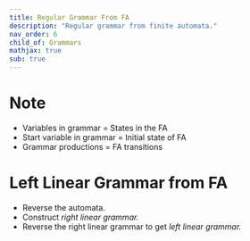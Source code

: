 ```yaml
---
title: Regular Grammar From FA
description: "Regular grammar from finite automata."
nav_order: 6
child_of: Grammars
mathjax: true
sub: true
---
```


# Note

- Variables in grammar = States in the FA
- Start variable in grammar = Initial state of FA
- Grammar productions = FA transitions


# Left Linear Grammar from FA

- Reverse the automata.
- Construct *right linear grammar.*
- Reverse the right linear grammar to get *left linear grammar.*